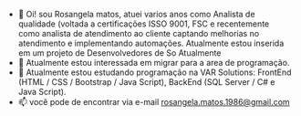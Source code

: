 - 👋 Oi! sou Rosangela matos, atuei varios anos como Analista de qualidade (voltada a certificações ISSO 9001, FSC e recentemente como analista de atendimento ao cliente captando melhorias no atendimento e implementando automações. Atualmente estou inserida em um projeto de Desenvolvedores de So  Atualmente
- 👀 Atualmente estou interessada em migrar para a area de programação.
- 🌱 Atualmente estou estudando programação na VAR Solutions:  FrontEnd (HTML / CSS / Bootstrap /  Java Script), BackEnd  (SQL Server / C# e Java Script).
- 📫 você pode de encontrar  via e-mail  rosangela.matos.1986@gmail.com

<!---
rosangelamatos/rosangelamatos is a ✨ special ✨ repository because its `README.md` (this file) appears on your GitHub profile.
You can click the Preview link to take a look at your changes.
--->
